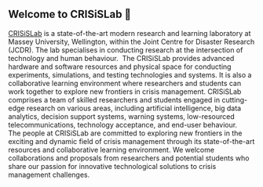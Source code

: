 
## Welcome to CRISiSLab 👋

[CRISiSLab](https://www.crisislab.org.nz/) is a state-of-the-art modern research and learning laboratory at Massey University, Wellington, within the Joint Centre for Disaster Research (JCDR). The lab specialises in conducting research at the intersection of technology and human behaviour. 
​
The CRISiSLab provides advanced hardware and software resources and physical space for conducting experiments, simulations, and testing technologies and systems. It is also a collaborative learning environment where researchers and students can work together to explore new frontiers in crisis management. 
​
CRISiSLab comprises a team of skilled researchers and students engaged in cutting-edge research on various areas, including artificial intelligence, big data analytics, decision support systems, warning systems, low-resourced telecommunications, technology acceptance, and end-user behaviour.  
​
The people at CRISiSLab are committed to exploring new frontiers in the exciting and dynamic field of crisis management through its state-of-the-art resources and collaborative learning environment. We welcome collaborations and proposals from researchers and potential students who share our passion for innovative technological solutions to crisis management challenges. 